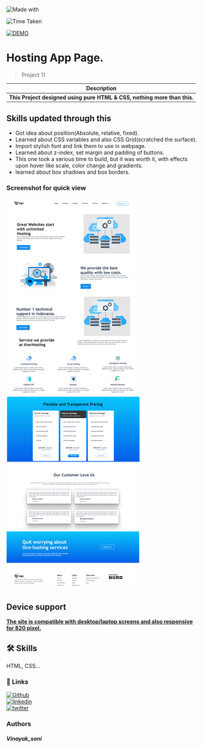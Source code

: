 

![Made with](https://img.shields.io/badge/MADE_WITH-HTML_&_CSS-green.svg)

![Time Taken](https://img.shields.io/badge/TIME_TAKEN-06h:30m:00s-blue.svg)

[![DEMO](https://img.shields.io/badge/SEE_DEMO-view-red.svg)](https://pro-01-street-style-core-html-and-css.netlify.app/)

# Hosting App Page.

> Project 11

|**Description**|
|-----------|
|**This Project  designed using pure HTML & CSS, nothing more than this.**  |

## Skills updated through this

- Got idea about position(Absolute, relative, fixed).  
- Learned about CSS variables and also CSS Grid(scratched the surface).
- Import stylish font and link them to use in webpage.  
- Learned about z-index, set margin and padding of buttons.
- This one took a serious time to build, but it was worth it, with effects upon hover like scale, color change and gradients.
- learned about box shadows and box borders.

### Screenshot for quick view
![outpt image](./output%20img.jpg)


## Device support 
<ins>**The site is compatible with desktop/laptop screens and also responsive for 820 pixel.**</ins>

## 🛠 Skills
HTML, CSS...





### 🔗 Links
[![Github](https://img.shields.io/badge/my_github-000?style=for-the-badge&logo=ko-fi&logoColor=white)](https://github.com/sonivina1001)  
[![linkedin](https://img.shields.io/badge/linkedin-0A66C2?style=for-the-badge&logo=linkedin&logoColor=white)](https://www.linkedin.com/in/vinayaksoni843847196/)  
[![twitter](https://img.shields.io/badge/twitter-1DA1F2?style=for-the-badge&logo=twitter&logoColor=white)](https://twitter.com/Vinayak27836748)




### Authors

##### Vinayak_soni












